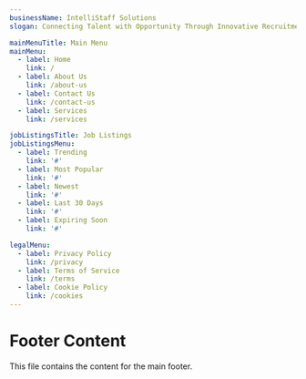 ```yaml
---
businessName: IntelliStaff Solutions
slogan: Connecting Talent with Opportunity Through Innovative Recruitment Solutions

mainMenuTitle: Main Menu
mainMenu:
  - label: Home
    link: /
  - label: About Us
    link: /about-us
  - label: Contact Us
    link: /contact-us
  - label: Services
    link: /services

jobListingsTitle: Job Listings
jobListingsMenu:
  - label: Trending
    link: '#'
  - label: Most Popular
    link: '#'
  - label: Newest
    link: '#'
  - label: Last 30 Days
    link: '#'
  - label: Expiring Soon
    link: '#'

legalMenu:
  - label: Privacy Policy
    link: /privacy
  - label: Terms of Service
    link: /terms
  - label: Cookie Policy
    link: /cookies
---
```


# Footer Content

This file contains the content for the main footer.